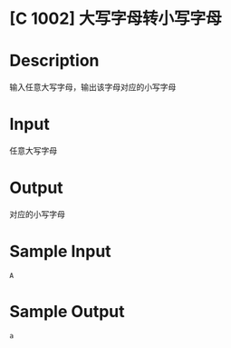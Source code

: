 # [C 1002] 大写字母转小写字母

# Description

输入任意大写字母，输出该字母对应的小写字母

# Input

任意大写字母

# Output
对应的小写字母

# Sample Input

```
A
```

# Sample Output

```
a
```